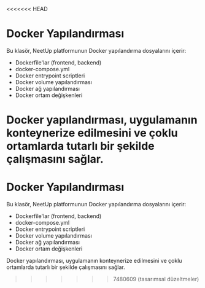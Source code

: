 <<<<<<< HEAD
# Docker Yapılandırması

Bu klasör, NeetUp platformunun Docker yapılandırma dosyalarını içerir:

- Dockerfile'lar (frontend, backend)
- docker-compose.yml
- Docker entrypoint scriptleri
- Docker volume yapılandırması
- Docker ağ yapılandırması
- Docker ortam değişkenleri

Docker yapılandırması, uygulamanın konteynerize edilmesini ve çoklu ortamlarda tutarlı bir şekilde çalışmasını sağlar.
=======
# Docker Yapılandırması

Bu klasör, NeetUp platformunun Docker yapılandırma dosyalarını içerir:

- Dockerfile'lar (frontend, backend)
- docker-compose.yml
- Docker entrypoint scriptleri
- Docker volume yapılandırması
- Docker ağ yapılandırması
- Docker ortam değişkenleri

Docker yapılandırması, uygulamanın konteynerize edilmesini ve çoklu ortamlarda tutarlı bir şekilde çalışmasını sağlar.
>>>>>>> 7480609 (tasarımsal düzeltmeler)
